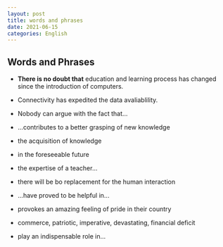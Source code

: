 ```yaml
---
layout: post
title: words and phrases
date: 2021-06-15
categories: English
---
```

## Words and Phrases
- **There is no doubt that** education and learning process has changed since the introduction of computers.  
- Connectivity has expedited the data avaliablility.  
- Nobody can argue with the fact that...

- ...contributes to a better grasping of new knowledge  

- the acquisition of knowledge

- in the foreseeable future

- the expertise of a teacher...

- there will be bo replacement for the human interaction

- ...have proved to be helpful in...

- provokes an amazing feeling of pride in their country

- commerce, patriotic, imperative, devastating, financial deficit

- play an indispensable role in...
